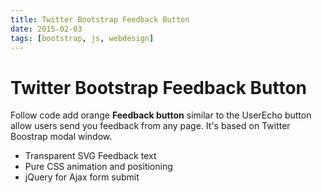 ```yaml
---
title: Twitter Bootstrap Feedback Button
date: 2015-02-03
tags: [bootstrap, js, webdesign]
---
```


# Twitter Bootstrap Feedback Button

Follow code add orange **Feedback button** similar to the UserEcho button allow users send you feedback from any page. It's based on Twitter Boostrap modal window.

- Transparent SVG Feedback text
- Pure CSS animation and positioning
- jQuery for Ajax form submit

<script async src="//jsfiddle.net/OzzyCzech/gogmfazc/embed/js,html,css,result/dark/"></script>